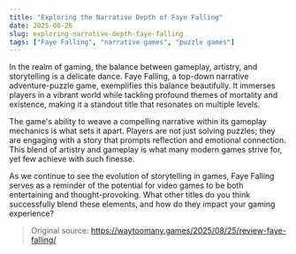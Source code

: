 ```yaml
---
title: "Exploring the Narrative Depth of Faye Falling"
date: 2025-08-26
slug: exploring-narrative-depth-faye-falling
tags: ["Faye Falling", "narrative games", "puzzle games"]
---
```

In the realm of gaming, the balance between gameplay, artistry, and storytelling is a delicate dance. Faye Falling, a top-down narrative adventure-puzzle game, exemplifies this balance beautifully. It immerses players in a vibrant world while tackling profound themes of mortality and existence, making it a standout title that resonates on multiple levels.

The game's ability to weave a compelling narrative within its gameplay mechanics is what sets it apart. Players are not just solving puzzles; they are engaging with a story that prompts reflection and emotional connection. This blend of artistry and gameplay is what many modern games strive for, yet few achieve with such finesse.

As we continue to see the evolution of storytelling in games, Faye Falling serves as a reminder of the potential for video games to be both entertaining and thought-provoking. What other titles do you think successfully blend these elements, and how do they impact your gaming experience?
> Original source: https://waytoomany.games/2025/08/25/review-faye-falling/